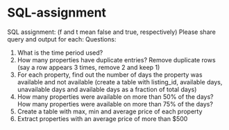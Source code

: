 # SQL-assignment

SQL assignment:
(f and t mean false and true, respectively)
Please share query and output for each:
Questions:
1. What is the time period used?
2. How many properties have duplicate entries? Remove duplicate rows (say a row
appears 3 times, remove 2 and keep 1)
3. For each property, find out the number of days the property was available and not
available (create a table with listing_id, available days, unavailable days and available
days as a fraction of total days)
4. How many properties were available on more than 50% of the days? How many
properties were available on more than 75% of the days?
5. Create a table with max, min and average price of each property
6. Extract properties with an average price of more than $500
